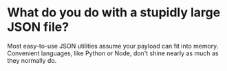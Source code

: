 # What do you do with a stupidly large JSON file?

Most easy-to-use JSON utilities assume your payload can fit into memory.
Convenient languages, like Python or Node, don't shine nearly as much as they
normally do.
